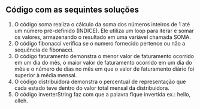 ## Código com as sequintes soluções
1. O código soma realiza o cálculo da soma dos números inteiros de 1 até um número pré-definido (INDICE). Ele utiliza um loop para iterar e somar os valores, armazenando o resultado em uma variável chamada SOMA.
2. O código fibonacci verifica se o numero fornecido pertence ou não a sequência de fibonacci.
3. O código faturamento demonstra o menor valor de faturamento ocorrido em um dia do mês, o maior valor de faturamento ocorrido em um dia do mês e o número de dias no mês em que o valor de faturamento diário foi superior à média mensal.
4. O código distribuidora demonstra o percentual de representação que cada estado teve dentro do valor total mensal da distribuidora.
5. O código inverterString faz com que a palavra fique invertida ex.: hello, olleh.
